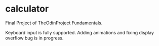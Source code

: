 # calculator
Final Project of TheOdinProject Fundamentals.

Keyboard input is fully supported.
Adding animations and fixing display overflow bug is in progress.
